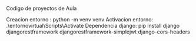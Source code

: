 Codigo de proyectos de Aula

Creacion entorno : python -m venv venv
Activacion entorno: .\entornovirtual\Scripts\Activate
Dependencia django: pip install django djangorestframework djangorestframework-simplejwt django-cors-headers

